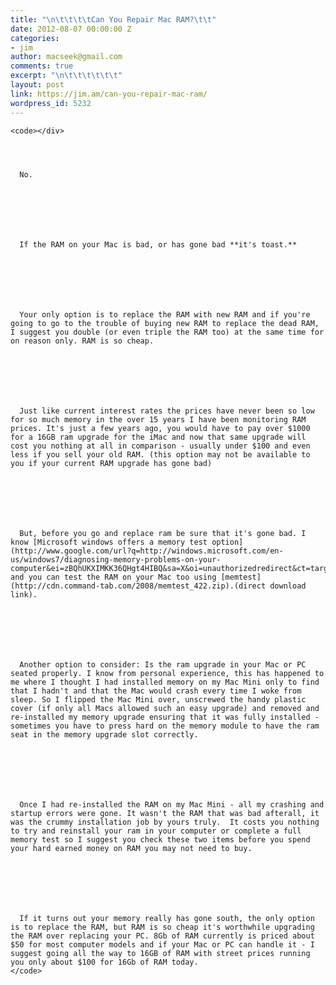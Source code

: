 ```yaml
---
title: "\n\t\t\t\tCan You Repair Mac RAM?\t\t"
date: 2012-08-07 00:00:00 Z
categories:
- jim
author: macseek@gmail.com
comments: true
excerpt: "\n\t\t\t\t\t\t"
layout: post
link: https://jim.am/can-you-repair-mac-ram/
wordpress_id: 5232
---
```


    <code></div> 
    
    
    
    
      No.
    
    
    
    
    
    
    
      If the RAM on your Mac is bad, or has gone bad **it's toast.**
    
    
    
    
    
    
    
      Your only option is to replace the RAM with new RAM and if you're going to go to the trouble of buying new RAM to replace the dead RAM, I suggest you double (or even triple the RAM too) at the same time for on reason only. RAM is so cheap.
    
    
    
    
    
    
    
      Just like current interest rates the prices have never been so low for so much memory in the over 15 years I have been monitoring RAM prices. It's just a few years ago, you would have to pay over $1000 for a 16GB ram upgrade for the iMac and now that same upgrade will cost you nothing at all in comparison - usually under $100 and even less if you sell your old RAM. (this option may not be available to you if your current RAM upgrade has gone bad)
    
    
    
    
    
    
    
      But, before you go and replace ram be sure that it's gone bad. I know [Microsoft windows offers a memory test option](http://www.google.com/url?q=http://windows.microsoft.com/en-us/windows7/diagnosing-memory-problems-on-your-computer&ei=zBQhUKXIMKK36QHgt4HIBQ&sa=X&oi=unauthorizedredirect&ct=targetlink&ust=1344347092798233&usg=AFQjCNG5ydFAjs1OvQvZX3BSNGyZZVKosg), and you can test the RAM on your Mac too using [memtest](http://cdn.command-tab.com/2008/memtest_422.zip).(direct download link).
    
    
    
    
    
    
    
      Another option to consider: Is the ram upgrade in your Mac or PC seated properly. I know from personal experience, this has happened to me where I thought I had installed memory on my Mac Mini only to find that I hadn't and that the Mac would crash every time I woke from sleep. So I flipped the Mac Mini over, unscrewed the handy plastic cover (if only all Macs allowed such an easy upgrade) and removed and re-installed my memory upgrade ensuring that it was fully installed - sometimes you have to press hard on the memory module to have the ram seat in the memory upgrade slot correctly.
    
    
    
    
    
    
    
      Once I had re-installed the RAM on my Mac Mini - all my crashing and startup errors were gone. It wasn't the RAM that was bad afterall, it was the crummy installation job by yours truly.  It costs you nothing to try and reinstall your ram in your computer or complete a full memory test so I suggest you check these two items before you spend your hard earned money on RAM you may not need to buy.
    
    
    
    
    
    
    
      If it turns out your memory really has gone south, the only option is to replace the RAM, but RAM is so cheap it's worthwhile upgrading the RAM over replacing your PC. 8Gb of RAM currently is priced about $50 for most computer models and if your Mac or PC can handle it - I suggest going all the way to 16GB of RAM with street prices running you only about $100 for 16Gb of RAM today.
    </code>








		
